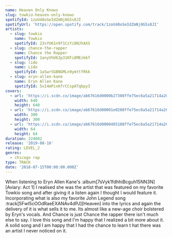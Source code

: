 ```yaml
---
name: Heaven Only Knows
slug: towkio-heaven-only-knows
spotifyId: 1zoU48oSeIdZmNj0G5s8JI
spotifyUrl: 'https://open.spotify.com/track/1zoU48oSeIdZmNj0G5s8JI'
artists:
  - slug: towkio
    name: Towkio
    spotifyId: 23sYU61n9f1CzYi8NJhAXS
  - slug: chance-the-rapper
    name: Chance the Rapper
    spotifyId: 1anyVhU62p31KFi8MEzkbf
  - slug: lido
    name: Lido
    spotifyId: 1aSwrSGBNGMLn9ymttfRkk
  - slug: eryn-allen-kane
    name: Eryn Allen Kane
    spotifyId: 5xI4mPixKfrCCspATqbpy3
covers:
  - url: 'https://i.scdn.co/image/ab67616d0000b27308ffe75ec6a5a21714a20404'
    width: 640
    height: 640
  - url: 'https://i.scdn.co/image/ab67616d00001e0208ffe75ec6a5a21714a20404'
    width: 300
    height: 300
  - url: 'https://i.scdn.co/image/ab67616d0000485108ffe75ec6a5a21714a20404'
    width: 64
    height: 64
duration: 224082
release: '2019-08-16'
rating: LEVEL_2
genres:
  - chicago rap
type: TRACK
date: '2018-07-15T00:00:00.000Z'
---
```

When listening to Eryn Allen Kane's :album[7sVyk1fdhhiBcguh15NN3N][Aviary: Act 1] I realised
she was the artist that was featured on my  favorite Towkio song and after giving it a listen
again I thought I would feature it. Incorporating what is also my favorite John Legend song
:track[5FwI5cOOdRaeEXANAv4dPJ][Heaven] into the lyrics and again the delivery of it is what
sells it to me. Its almost like a new-age choir bolstered by Eryn's vocals. And Chance is
just Chance the rapper there isn't much else to say. I love this song and I'm happy that I
realized a bit more about it. A solid song and I am happy that I had the chance to learn t
hat there was an artist I never noticed on it.
